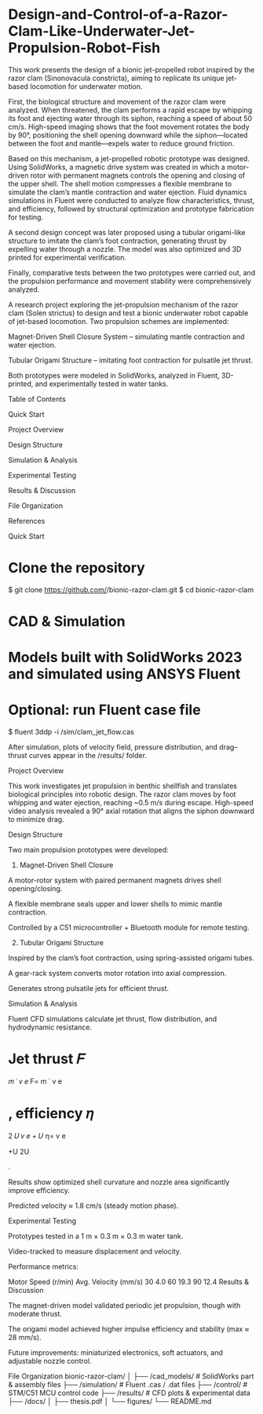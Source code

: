 # Design-and-Control-of-a-Razor-Clam-Like-Underwater-Jet-Propulsion-Robot-Fish
This work presents the design of a bionic jet-propelled robot inspired by the razor clam (Sinonovacula constricta), aiming to replicate its unique jet-based locomotion for underwater motion.

First, the biological structure and movement of the razor clam were analyzed. When threatened, the clam performs a rapid escape by whipping its foot and ejecting water through its siphon, reaching a speed of about 50 cm/s. High-speed imaging shows that the foot movement rotates the body by 90°, positioning the shell opening downward while the siphon—located between the foot and mantle—expels water to reduce ground friction.

Based on this mechanism, a jet-propelled robotic prototype was designed. Using SolidWorks, a magnetic drive system was created in which a motor-driven rotor with permanent magnets controls the opening and closing of the upper shell. The shell motion compresses a flexible membrane to simulate the clam’s mantle contraction and water ejection. Fluid dynamics simulations in Fluent were conducted to analyze flow characteristics, thrust, and efficiency, followed by structural optimization and prototype fabrication for testing.

A second design concept was later proposed using a tubular origami-like structure to imitate the clam’s foot contraction, generating thrust by expelling water through a nozzle. The model was also optimized and 3D printed for experimental verification.

Finally, comparative tests between the two prototypes were carried out, and the propulsion performance and movement stability were comprehensively analyzed.



A research project exploring the jet-propulsion mechanism of the razor clam (Solen strictus) to design and test a bionic underwater robot capable of jet-based locomotion.
Two propulsion schemes are implemented:

Magnet-Driven Shell Closure System – simulating mantle contraction and water ejection.

Tubular Origami Structure – imitating foot contraction for pulsatile jet thrust.

Both prototypes were modeled in SolidWorks, analyzed in Fluent, 3D-printed, and experimentally tested in water tanks.

Table of Contents

Quick Start

Project Overview

Design Structure

Simulation & Analysis

Experimental Testing

Results & Discussion

File Organization

References

Quick Start
# Clone the repository
$ git clone https://github.com/<your-org>/bionic-razor-clam.git
$ cd bionic-razor-clam

# CAD & Simulation
# Models built with SolidWorks 2023 and simulated using ANSYS Fluent

# Optional: run Fluent case file
$ fluent 3ddp -i /sim/clam_jet_flow.cas


After simulation, plots of velocity field, pressure distribution, and drag–thrust curves appear in the /results/ folder.

Project Overview

This work investigates jet propulsion in benthic shellfish and translates biological principles into robotic design.
The razor clam moves by foot whipping and water ejection, reaching ~0.5 m/s during escape.
High-speed video analysis revealed a 90° axial rotation that aligns the siphon downward to minimize drag.

Design Structure

Two main propulsion prototypes were developed:

1. Magnet-Driven Shell Closure

A motor-rotor system with paired permanent magnets drives shell opening/closing.

A flexible membrane seals upper and lower shells to mimic mantle contraction.

Controlled by a C51 microcontroller + Bluetooth module for remote testing.

2. Tubular Origami Structure

Inspired by the clam’s foot contraction, using spring-assisted origami tubes.

A gear-rack system converts motor rotation into axial compression.

Generates strong pulsatile jets for efficient thrust.

Simulation & Analysis

Fluent CFD simulations calculate jet thrust, flow distribution, and hydrodynamic resistance.

Jet thrust 
𝐹
=
𝑚
˙
𝑣
𝑒
F=
m
˙
v
e
	​

, efficiency 
𝜂
=
2
𝑈
𝑣
𝑒
+
𝑈
η=
v
e
	​

+U
2U
	​

.

Results show optimized shell curvature and nozzle area significantly improve efficiency.

Predicted velocity ≈ 1.8 cm/s (steady motion phase).

Experimental Testing

Prototypes tested in a 1 m × 0.3 m × 0.3 m water tank.

Video-tracked to measure displacement and velocity.

Performance metrics:

Motor Speed (r/min)	Avg. Velocity (mm/s)
30	4.0
60	19.3
90	12.4
Results & Discussion

The magnet-driven model validated periodic jet propulsion, though with moderate thrust.

The origami model achieved higher impulse efficiency and stability (max ≈ 28 mm/s).

Future improvements: miniaturized electronics, soft actuators, and adjustable nozzle control.

File Organization
bionic-razor-clam/
│
├── /cad_models/             # SolidWorks part & assembly files
├── /simulation/             # Fluent .cas / .dat files
├── /control/                # STM/C51 MCU control code
├── /results/                # CFD plots & experimental data
├── /docs/
│   ├── thesis.pdf
│   └── figures/
└── README.md
